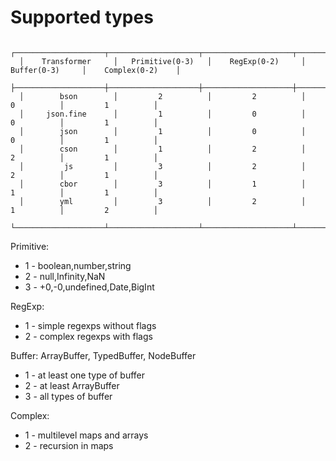 # Supported types

      ┌────────────────────┬────────────────────┬────────────────────┬────────────────────┬────────────────────┐
      │    Transformer     │   Primitive(0-3)   │    RegExp(0-2)     │    Buffer(0-3)     │    Complex(0-2)    │
      ├────────────────────┼────────────────────┼────────────────────┼────────────────────┼────────────────────┤
      │        bson        │         2          │         2          │         0          │         1          │
      │     json.fine      │         1          │         0          │         0          │         1          │
      │        json        │         1          │         0          │         0          │         1          │
      │        cson        │         1          │         2          │         2          │         1          │
      │         js         │         3          │         2          │         2          │         1          │
      │        cbor        │         3          │         1          │         1          │         1          │
      │        yml         │         3          │         2          │         1          │         2          │
      └────────────────────┴────────────────────┴────────────────────┴────────────────────┴────────────────────┘

Primitive:
*    1 - boolean,number,string
*    2 - null,Infinity,NaN
*    3 - +0,-0,undefined,Date,BigInt

RegExp:
*   1 - simple regexps without flags
*   2 - complex regexps with flags

Buffer: ArrayBuffer, TypedBuffer, NodeBuffer
*    1 - at least one type of buffer
*    2 - at least ArrayBuffer
*    3 - all types of buffer

Complex:
*    1 - multilevel maps and arrays
*    2 - recursion in maps
